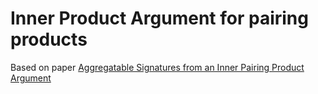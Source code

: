 # Inner Product Argument for pairing products

Based on paper [Aggregatable Signatures from an Inner Pairing Product Argument](https://eprint.iacr.org/2019/1177)
